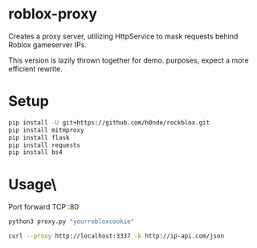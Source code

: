 # roblox-proxy
Creates a proxy server, utilizing HttpService to mask requests behind Roblox gameserver IPs.

This version is lazily thrown together for demo. purposes, expect a more efficient rewrite.

# Setup
```bash
pip install -U git+https://github.com/h0nde/rockblox.git
pip install mitmproxy
pip install flask
pip install requests
pip install bs4
```

# Usage\
Port forward TCP :80

```bash
python3 proxy.py "yourrobloxcookie"
```

```bash
curl --proxy http://localhost:3337 -k http://ip-api.com/json
```
